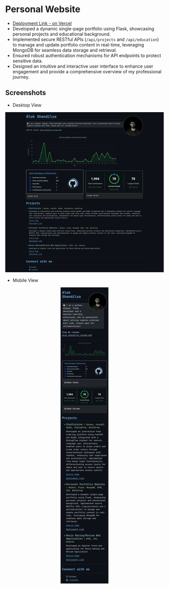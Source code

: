 # Personal Website

- [Deployment Link - on Vercel](https://alokshandilya.vercel.app)
- Developed a dynamic single-page portfolio using Flask, showcasing personal projects and educational background.
- Implemented secure RESTful APIs (`/api/projects` and `/api/education`) to manage and update portfolio content in real-time, leveraging MongoDB for seamless data storage and retrieval.
- Ensured robust authentication mechanisms for API endpoints to protect sensitive data.
- Designed an intuitive and interactive user interface to enhance user engagement and provide a comprehensive overview of my professional journey.

## Screenshots

- Desktop View

![Screenshot - Desktop View](static/images/screenshot-desktop.png)

- Mobile View

<p align="center">
  <img src="static/images/screenshot-mobile.png" alt="mobile view screenshot" style="width: 30%;">
</p>
